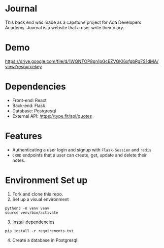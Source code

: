 # Journal

This back end was made as a capstone project for Ada Developers Academy. Journal is a website that a user write their diary.

# Demo
https://drive.google.com/file/d/1WQNTOP8gn1pGcEZVGKI6xfgbRg7S1dMA/view?resourcekey

# Dependencies
- Front-end: React
- Back-end: Flask
- Database: Postgresql
- External API: https://type.fit/api/quotes

# Features
- Authenticating a user login and signup with `Flask-Session` and `redis`
- `CRUD` endpoints that a user can create, get, update and delete their notes.

# Environment Set up
1. Fork and clone this repo.
2. Set up a visual environment
```
python3 -m venv venv
source venv/bin/activate
```
3. Install dependencies
```
pip install -r requirements.txt
```
4. Create a database in Postgresql.

